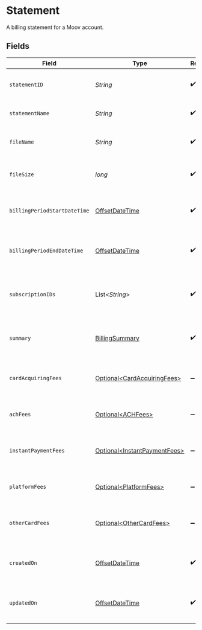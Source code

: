# Statement

A billing statement for a Moov account.


## Fields

| Field                                                                                     | Type                                                                                      | Required                                                                                  | Description                                                                               |
| ----------------------------------------------------------------------------------------- | ----------------------------------------------------------------------------------------- | ----------------------------------------------------------------------------------------- | ----------------------------------------------------------------------------------------- |
| `statementID`                                                                             | *String*                                                                                  | :heavy_check_mark:                                                                        | The unique identifier for the statement.                                                  |
| `statementName`                                                                           | *String*                                                                                  | :heavy_check_mark:                                                                        | The name of the statement.                                                                |
| `fileName`                                                                                | *String*                                                                                  | :heavy_check_mark:                                                                        | The name of the statement file.                                                           |
| `fileSize`                                                                                | *long*                                                                                    | :heavy_check_mark:                                                                        | The size of the statement file in bytes.                                                  |
| `billingPeriodStartDateTime`                                                              | [OffsetDateTime](https://docs.oracle.com/javase/8/docs/api/java/time/OffsetDateTime.html) | :heavy_check_mark:                                                                        | The start date and time of the billing period.                                            |
| `billingPeriodEndDateTime`                                                                | [OffsetDateTime](https://docs.oracle.com/javase/8/docs/api/java/time/OffsetDateTime.html) | :heavy_check_mark:                                                                        | The end date and time of the billing period.                                              |
| `subscriptionIDs`                                                                         | List\<*String*>                                                                           | :heavy_check_mark:                                                                        | List of subscription IDs associated with this statement.                                  |
| `summary`                                                                                 | [BillingSummary](../../models/components/BillingSummary.md)                               | :heavy_check_mark:                                                                        | A summary of all fees included in this statement.                                         |
| `cardAcquiringFees`                                                                       | [Optional\<CardAcquiringFees>](../../models/components/CardAcquiringFees.md)              | :heavy_minus_sign:                                                                        | A detailed breakdown of card acquiring fees.                                              |
| `achFees`                                                                                 | [Optional\<ACHFees>](../../models/components/ACHFees.md)                                  | :heavy_minus_sign:                                                                        | A detailed breakdown of ACH fees.                                                         |
| `instantPaymentFees`                                                                      | [Optional\<InstantPaymentFees>](../../models/components/InstantPaymentFees.md)            | :heavy_minus_sign:                                                                        | A detailed breakdown of instant payment fees.                                             |
| `platformFees`                                                                            | [Optional\<PlatformFees>](../../models/components/PlatformFees.md)                        | :heavy_minus_sign:                                                                        | A detailed breakdown of platform fees.                                                    |
| `otherCardFees`                                                                           | [Optional\<OtherCardFees>](../../models/components/OtherCardFees.md)                      | :heavy_minus_sign:                                                                        | A detailed breakdown of other card-related fees.                                          |
| `createdOn`                                                                               | [OffsetDateTime](https://docs.oracle.com/javase/8/docs/api/java/time/OffsetDateTime.html) | :heavy_check_mark:                                                                        | The date and time the statement was created.                                              |
| `updatedOn`                                                                               | [OffsetDateTime](https://docs.oracle.com/javase/8/docs/api/java/time/OffsetDateTime.html) | :heavy_check_mark:                                                                        | The date and time the statement was last updated.                                         |